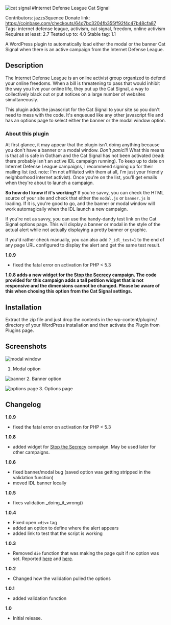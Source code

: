 ![cat signal](http://internetdefenseleague.org/images/vector/city_bat_signal.png)
#Internet Defense League Cat Signal

Contributors: jazzs3quence
Donate link: https://coinbase.com/checkouts/64d7bc3204fb355ff92f4c47b48cfa87
Tags: internet defense league, activism, cat signal, freedom, online activism
Requires at least: 2.7
Tested up to: 4.0
Stable tag: 1.1

A WordPress plugin to automatically load either the modal or the banner Cat Signal when there is an active campaign from the Internet Defense League.

## Description

The Internet Defense League is an online activist group organized to defend your online freedoms. When a bill is threatening to pass that would inhibit the way you live your online life, they put up the Cat Signal, a way to collectively black out or put notices on a large number of websites simultaneously.

This plugin adds the javascript for the Cat Signal to your site so you don't need to mess with the code. It's enqueued like any other javascript file and has an options page to select either the banner or the modal window option.

### About this plugin

At first glance, it may appear that the plugin isn't doing anything because you don't have a banner or a modal window. *Don't panic!!!* What this means is that all is safe in Gotham and the Cat Signal has not been activated (read: there probably isn't an active IDL campaign running). To keep up to date on Internet Defense League campaigns, I recommend signing up for their mailing list (ed. note: I'm not affiliated with them at all, I'm just your friendly neighborhood internet activist). Once you're on the list, you'll get emails when they're about to launch a campaign.

**So how do I know if it's working?**
If you're savvy, you can check the HTML source of your site and check that either the `modal.js` or `banner.js` is loading. If it is, you're good to go, and the banner or modal window will work automagically when the IDL launch a new campaign.

If you're not as savvy, you can use the handy-dandy test link on the Cat Signal options page. This will display a banner or modal in the style of the actual alert while not actually displaying a pretty banner or graphic.

If you'd rather check manually, you can also add `?_idl_test=1` to the end of any page URL configured to display the alert and get the same test result.

**1.0.9**
- fixed the fatal error on activation for PHP < 5.3

**1.0.8 adds a new widget for the [Stop the Secrecy](https://openmedia.org/stopthesecrecy/resources) campaign. The code provided for this campaign adds a tall petition widget that is not responsive and the dimensions cannot be changed. Please be aware of this when chosing this option from the Cat Signal settings.**


## Installation

Extract the zip file and just drop the contents in the wp-content/plugins/ directory of your WordPress installation and then activate the Plugin from Plugins page.

## Screenshots

![modal window](https://github.com/jazzsequence/Cat-Signal/raw/master/screenshot-1.png)
1. Modal option

![banner](https://raw.github.com/jazzsequence/Cat-Signal/master/screenshot-2.png)
2. Banner option

![options page](https://raw.github.com/jazzsequence/Cat-Signal/master/screenshot-3.png)
3. Options page


## Changelog
**1.0.9**
- fixed the fatal error on activation for PHP < 5.3

**1.0.8**
- added widget for [Stop the Secrecy](https://openmedia.org/stopthesecrecy/resources) campaign. May be used later for other campaigns.

**1.0.6**
- fixed banner/modal bug (saved option was getting stripped in the validation function)
- moved IDL banner locally

**1.0.5**
- fixes validation _doing_it_wrong()

**1.0.4**
- Fixed open `<div>` tag
- added an option to define where the alert appears
- added link to test that the script is working

**1.0.3**
- Removed `die` function that was making the page quit if no option was set. Reported [here](http://wordpress.org/support/topic/not-working-on-my-site-3) and [here](http://wordpress.org/support/topic/indexphp-quits-after-wordpress-meta-tag).

**1.0.2**
- Changed how the validation pulled the options

**1.0.1**
- added validation function

**1.0**
- Initial release.
